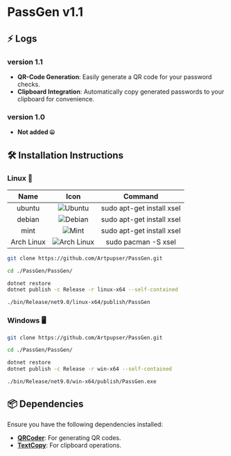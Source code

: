 ﻿# PassGen v1.1

## ⚡ Logs

### version 1.1

- **QR-Code Generation**: Easily generate a QR code for your password checks.
- **Clipboard Integration**: Automatically copy generated passwords to your clipboard for convenience.

### version 1.0

- **Not added 🤐**

## 🛠️ Installation Instructions
### Linux 🐧

|    Name    |                              Icon                               |          Command          |
|:----------:|:---------------------------------------------------------------:|:-------------------------:|
|   ubuntu   |   ![Ubuntu](https://skillicons.dev/icons?i=ubuntu&theme=dark)   | sudo apt-get install xsel |
|   debian   |   ![Debian](https://skillicons.dev/icons?i=debian&theme=dark)   | sudo apt-get install xsel |
|    mint    |     ![Mint](https://skillicons.dev/icons?i=mint&theme=dark)     | sudo apt-get install xsel |
| Arch Linux |  ![Arch Linux](https://skillicons.dev/icons?i=arch&theme=dark)  |    sudo pacman -S xsel    |

```bash
git clone https://github.com/Artpupser/PassGen.git

cd ./PassGen/PassGen/

dotnet restore
dotnet publish -c Release -r linux-x64 --self-contained   

./bin/Release/net9.0/linux-x64/publish/PassGen   
```
### Windows 🖥️
```bash
git clone https://github.com/Artpupser/PassGen.git

cd ./PassGen/PassGen/

dotnet restore
dotnet publish -c Release -r win-x64 --self-contained

./bin/Release/net9.0/win-x64/publish/PassGen.exe
```

## 📦 Dependencies
Ensure you have the following dependencies installed:
- **[QRCoder](https://github.com/codebude/QRCoder)**: For generating QR codes.
- **[TextCopy](https://github.com/CopyText/TextCopy)**: For clipboard operations.
